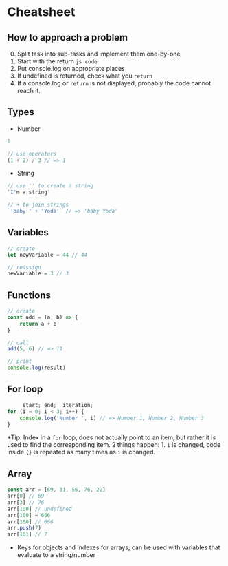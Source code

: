 # Cheatsheet

## How to approach a problem
0. Split task into sub-tasks and implement them one-by-one
1. Start with the return
`js code`
2. Put console.log on appropriate places
3. If undefined is returned, check what you `return`
4. If a console.log or `return` is not displayed, probably the code cannot reach it.

## Types
- Number
```js
1

// use operators
(1 + 2) / 3 // => 1
```

- String
```js
// use '' to create a string
'I'm a string'

// + to join strings
`'baby ' + 'Yoda'` // => 'baby Yoda'
```

## Variables
```js
// create
let newVariable = 44 // 44

// reassign
newVariable = 3 // 3
```

## Functions
```js
// create
const add = (a, b) => {
    return a + b
}

// call
add(5, 6) // => 11

// print
console.log(result)

```

## For loop
```js
     start; end;  iteration;
for (i = 0; i < 3; i++) {
    console.log('Number ', i) // => Number 1, Number 2, Number 3
}
```

*Tip: Index in a `for` loop, does not actually point to an item, but rather it is used to
  find the corresponding item. 2 things happen: 1. `i` is changed, code inside `{}`
  is repeated as many times as `i` is changed.

## Array
```js
const arr = [69, 31, 56, 76, 22]
arr[0] // 69
arr[3] // 76
arr[100] // undefined
arr[100] = 666
arr[100] // 666
arr.push(7)
arr[101] // 7
```
* Keys for objects and Indexes for arrays, can be used with variables that
  evaluate to a string/number
